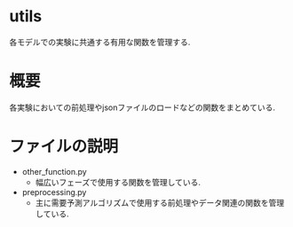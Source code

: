 # utils
各モデルでの実験に共通する有用な関数を管理する.

# 概要
各実験においての前処理やjsonファイルのロードなどの関数をまとめている.

# ファイルの説明
- other_function.py
  - 幅広いフェーズで使用する関数を管理している.
- preprocessing.py
  - 主に需要予測アルゴリズムで使用する前処理やデータ関連の関数を管理している.
